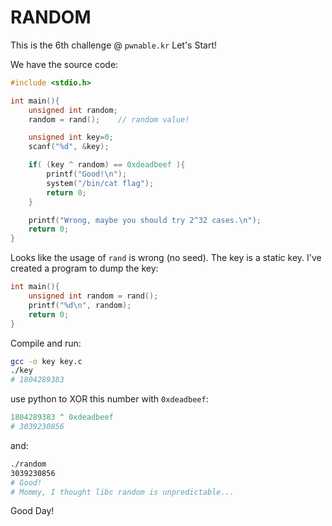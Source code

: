 # RANDOM
This is the 6th challenge @ `pwnable.kr`
Let's Start!

We have the source code:
```c
#include <stdio.h>

int main(){
	unsigned int random;
	random = rand();	// random value!

	unsigned int key=0;
	scanf("%d", &key);

	if( (key ^ random) == 0xdeadbeef ){
		printf("Good!\n");
		system("/bin/cat flag");
		return 0;
	}

	printf("Wrong, maybe you should try 2^32 cases.\n");
	return 0;
}
```
Looks like the usage of `rand` is wrong (no seed).
The key is a static key.
I've created a program to dump the key:
```C
int main(){
	unsigned int random = rand();
	printf("%d\n", random);
	return 0;
}
```
Compile and run:
```bash
gcc -o key key.c
./key
# 1804289383
```
use python to XOR this number with `0xdeadbeef`:
```python
1804289383 ^ 0xdeadbeef
# 3039230856
```
and:
```bash
./random
3039230856
# Good!
# Mommy, I thought libc random is unpredictable...
```
Good Day!